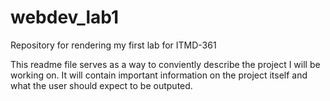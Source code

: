 # webdev_lab1
Repository for rendering my first lab for ITMD-361

This readme file serves as a way to conviently describe the project I will be working on. It will contain important information on the project itself and what the user should expect to be outputed.

